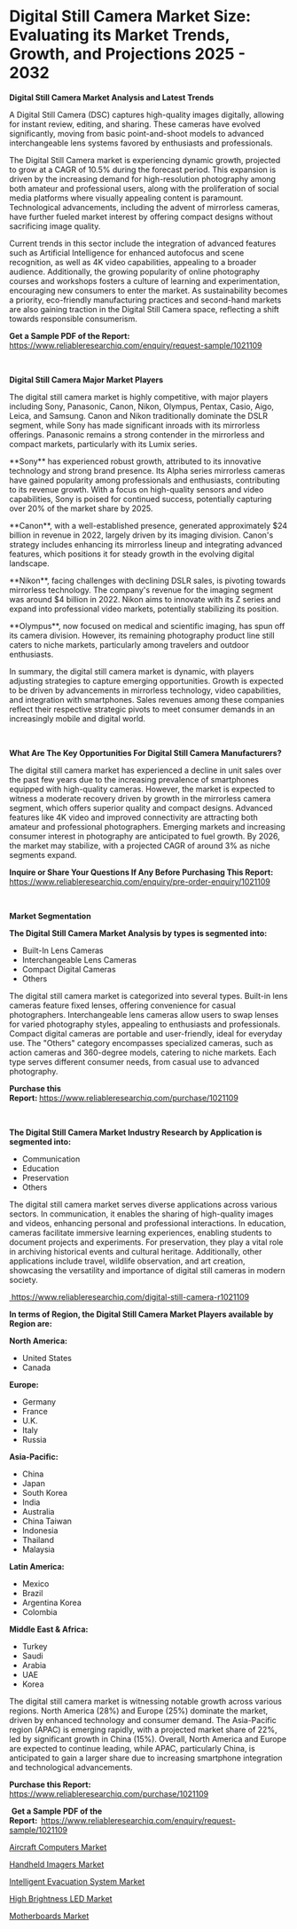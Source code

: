 <p><h1>Digital Still Camera Market Size: Evaluating its Market Trends, Growth, and Projections 2025 - 2032</h1></p><p><strong>Digital Still Camera Market Analysis and Latest Trends</strong></p>
<p><p>A Digital Still Camera (DSC) captures high-quality images digitally, allowing for instant review, editing, and sharing. These cameras have evolved significantly, moving from basic point-and-shoot models to advanced interchangeable lens systems favored by enthusiasts and professionals.</p><p>The Digital Still Camera market is experiencing dynamic growth, projected to grow at a CAGR of 10.5% during the forecast period. This expansion is driven by the increasing demand for high-resolution photography among both amateur and professional users, along with the proliferation of social media platforms where visually appealing content is paramount. Technological advancements, including the advent of mirrorless cameras, have further fueled market interest by offering compact designs without sacrificing image quality.</p><p>Current trends in this sector include the integration of advanced features such as Artificial Intelligence for enhanced autofocus and scene recognition, as well as 4K video capabilities, appealing to a broader audience. Additionally, the growing popularity of online photography courses and workshops fosters a culture of learning and experimentation, encouraging new consumers to enter the market. As sustainability becomes a priority, eco-friendly manufacturing practices and second-hand markets are also gaining traction in the Digital Still Camera space, reflecting a shift towards responsible consumerism.</p></p>
<p><strong>Get a Sample PDF of the Report:&nbsp;</strong> <a href="https://www.reliableresearchiq.com/enquiry/request-sample/1021109?utm_campaign=1876&utm_medium=2&utm_source=Github&utm_content=ia&utm_term=06042025&utm_id=digital-still-camera">https://www.reliableresearchiq.com/enquiry/request-sample/1021109</a></p>
<p>&nbsp;</p>
<p><strong>Digital Still Camera Major Market Players</strong></p>
<p><p>The digital still camera market is highly competitive, with major players including Sony, Panasonic, Canon, Nikon, Olympus, Pentax, Casio, Aigo, Leica, and Samsung. Canon and Nikon traditionally dominate the DSLR segment, while Sony has made significant inroads with its mirrorless offerings. Panasonic remains a strong contender in the mirrorless and compact markets, particularly with its Lumix series.</p><p>**Sony** has experienced robust growth, attributed to its innovative technology and strong brand presence. Its Alpha series mirrorless cameras have gained popularity among professionals and enthusiasts, contributing to its revenue growth. With a focus on high-quality sensors and video capabilities, Sony is poised for continued success, potentially capturing over 20% of the market share by 2025.</p><p>**Canon**, with a well-established presence, generated approximately $24 billion in revenue in 2022, largely driven by its imaging division. Canon's strategy includes enhancing its mirrorless lineup and integrating advanced features, which positions it for steady growth in the evolving digital landscape.</p><p>**Nikon**, facing challenges with declining DSLR sales, is pivoting towards mirrorless technology. The company's revenue for the imaging segment was around $4 billion in 2022. Nikon aims to innovate with its Z series and expand into professional video markets, potentially stabilizing its position.</p><p>**Olympus**, now focused on medical and scientific imaging, has spun off its camera division. However, its remaining photography product line still caters to niche markets, particularly among travelers and outdoor enthusiasts.</p><p>In summary, the digital still camera market is dynamic, with players adjusting strategies to capture emerging opportunities. Growth is expected to be driven by advancements in mirrorless technology, video capabilities, and integration with smartphones. Sales revenues among these companies reflect their respective strategic pivots to meet consumer demands in an increasingly mobile and digital world.</p></p>
<p>&nbsp;</p>
<p><strong>What Are The Key Opportunities For Digital Still Camera Manufacturers?</strong></p>
<p><p>The digital still camera market has experienced a decline in unit sales over the past few years due to the increasing prevalence of smartphones equipped with high-quality cameras. However, the market is expected to witness a moderate recovery driven by growth in the mirrorless camera segment, which offers superior quality and compact designs. Advanced features like 4K video and improved connectivity are attracting both amateur and professional photographers. Emerging markets and increasing consumer interest in photography are anticipated to fuel growth. By 2026, the market may stabilize, with a projected CAGR of around 3% as niche segments expand.</p></p>
<p><strong>Inquire or Share Your Questions If Any Before Purchasing This Report:</strong> <a href="https://www.reliableresearchiq.com/enquiry/pre-order-enquiry/1021109?utm_campaign=1876&utm_medium=2&utm_source=Github&utm_content=ia&utm_term=06042025&utm_id=digital-still-camera">https://www.reliableresearchiq.com/enquiry/pre-order-enquiry/1021109</a></p>
<p>&nbsp;</p>
<p><strong>Market Segmentation</strong></p>
<p><strong>The Digital Still Camera Market Analysis by types is segmented into:</strong></p>
<p><ul><li>Built-In Lens Cameras</li><li>Interchangeable Lens Cameras</li><li>Compact Digital Cameras</li><li>Others</li></ul></p>
<p><p>The digital still camera market is categorized into several types. Built-in lens cameras feature fixed lenses, offering convenience for casual photographers. Interchangeable lens cameras allow users to swap lenses for varied photography styles, appealing to enthusiasts and professionals. Compact digital cameras are portable and user-friendly, ideal for everyday use. The "Others" category encompasses specialized cameras, such as action cameras and 360-degree models, catering to niche markets. Each type serves different consumer needs, from casual use to advanced photography.</p></p>
<p><strong>Purchase this Report:&nbsp;</strong><a href="https://www.reliableresearchiq.com/purchase/1021109?utm_campaign=1876&utm_medium=2&utm_source=Github&utm_content=ia&utm_term=06042025&utm_id=digital-still-camera">https://www.reliableresearchiq.com/purchase/1021109</a></p>
<p>&nbsp;</p>
<p><strong>The Digital Still Camera Market Industry Research by Application is segmented into:</strong></p>
<p><ul><li>Communication</li><li>Education</li><li>Preservation</li><li>Others</li></ul></p>
<p><p>The digital still camera market serves diverse applications across various sectors. In communication, it enables the sharing of high-quality images and videos, enhancing personal and professional interactions. In education, cameras facilitate immersive learning experiences, enabling students to document projects and experiments. For preservation, they play a vital role in archiving historical events and cultural heritage. Additionally, other applications include travel, wildlife observation, and art creation, showcasing the versatility and importance of digital still cameras in modern society.</p></p>
<p><a href="https://www.reliableresearchiq.com/digital-still-camera-r1021109?utm_campaign=1876&utm_medium=2&utm_source=Github&utm_content=ia&utm_term=06042025&utm_id=digital-still-camera">&nbsp;https://www.reliableresearchiq.com/digital-still-camera-r1021109</a></p>
<p><strong>In terms of Region, the Digital Still Camera Market Players available by Region are:</strong></p>
<p>
    <p> <strong> North America: </strong>
        <ul>
            <li>United States</li>
            <li>Canada</li>
        </ul>
        </p> 
    <p> <strong> Europe: </strong>
        <ul>
            <li>Germany</li>
            <li>France</li>
            <li>U.K.</li>
            <li>Italy</li>
            <li>Russia</li>
        </ul>
        </p> 
    <p> <strong> Asia-Pacific: </strong>
        <ul>
            <li>China</li>
            <li>Japan</li>
            <li>South Korea</li>
            <li>India</li>
            <li>Australia</li>
            <li>China Taiwan</li>
            <li>Indonesia</li>
            <li>Thailand</li>
            <li>Malaysia</li>
        </ul>
        </p> 
    <p> <strong> Latin America: </strong>
        <ul>
            <li>Mexico</li>
            <li>Brazil</li>
            <li>Argentina Korea</li>
            <li>Colombia</li>
        </ul>
        </p> 
    <p> <strong> Middle East & Africa: </strong>
        <ul>
            <li>Turkey</li>
            <li>Saudi</li>
            <li>Arabia</li>
            <li>UAE</li>
            <li>Korea</li>
        </ul>
    </p>
    </p>
<p><p>The digital still camera market is witnessing notable growth across various regions. North America (28%) and Europe (25%) dominate the market, driven by enhanced technology and consumer demand. The Asia-Pacific region (APAC) is emerging rapidly, with a projected market share of 22%, led by significant growth in China (15%). Overall, North America and Europe are expected to continue leading, while APAC, particularly China, is anticipated to gain a larger share due to increasing smartphone integration and technological advancements.</p></p>
<p><strong>Purchase this Report: </strong><a href="https://www.reliableresearchiq.com/purchase/1021109?utm_campaign=1876&utm_medium=2&utm_source=Github&utm_content=ia&utm_term=06042025&utm_id=digital-still-camera">https://www.reliableresearchiq.com/purchase/1021109</a></p>
<p>&nbsp;<strong>Get a Sample PDF of the Report:&nbsp;&nbsp;</strong><a href="https://www.reliableresearchiq.com/enquiry/request-sample/1021109?utm_campaign=1876&utm_medium=2&utm_source=Github&utm_content=ia&utm_term=06042025&utm_id=digital-still-camera">https://www.reliableresearchiq.com/enquiry/request-sample/1021109</a></p>
<p><strong></strong></p>
<p><p><a href="https://github.com/drissahrouk/Market-Research-Report-List-1/blob/main/aircraft-computers-market.md?utm_campaign=1876&utm_medium=2&utm_source=Github&utm_content=ia&utm_term=06042025&utm_id=digital-still-camera">Aircraft Computers Market</a></p><p><a href="https://github.com/habyoneub/Market-Research-Report-List-1/blob/main/handheld-imagers-market.md?utm_campaign=1876&utm_medium=2&utm_source=Github&utm_content=ia&utm_term=06042025&utm_id=digital-still-camera">Handheld Imagers Market</a></p><p><a href="https://github.com/nxauwedaroui2/Market-Research-Report-List-1/blob/main/intelligent-evacuation-system-market.md?utm_campaign=1876&utm_medium=2&utm_source=Github&utm_content=ia&utm_term=06042025&utm_id=digital-still-camera">Intelligent Evacuation System Market</a></p><p><a href="https://github.com/iontahoehlct/Market-Research-Report-List-1/blob/main/high-brightness-led-market.md?utm_campaign=1876&utm_medium=2&utm_source=Github&utm_content=ia&utm_term=06042025&utm_id=digital-still-camera">High Brightness LED Market</a></p><p><a href="https://github.com/kemauteve/Market-Research-Report-List-1/blob/main/motherboards-market.md?utm_campaign=1876&utm_medium=2&utm_source=Github&utm_content=ia&utm_term=06042025&utm_id=digital-still-camera">Motherboards Market</a></p></p>